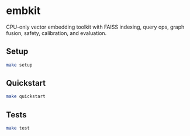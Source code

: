 # embkit

CPU-only vector embedding toolkit with FAISS indexing, query ops, graph fusion, safety, calibration, and evaluation.

## Setup
```bash
make setup
```

## Quickstart
```bash
make quickstart
```

## Tests
```bash
make test
```
